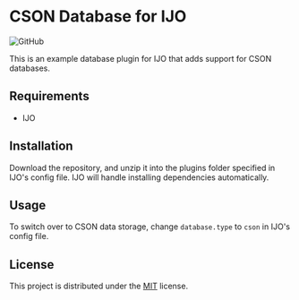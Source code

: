 # CSON Database for IJO

![GitHub](https://img.shields.io/github/license/TheOtterlord/ijo-csondb)

This is an example database plugin for IJO that adds support for CSON databases.


## Requirements

- IJO

## Installation

Download the repository, and unzip it into the plugins folder specified in IJO's config file.
IJO will handle installing dependencies automatically.

## Usage

To switch over to CSON data storage, change `database.type` to `cson` in IJO's config file.

## License

This project is distributed under the [MIT](https://github.com/TheOtterlord/ijo-csondb/blob/main/LICENSE.md) license.
